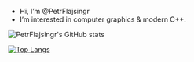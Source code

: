 - Hi, I’m @PetrFlajsingr
- I’m interested in computer graphics & modern C++.

![PetrFlajsingr's GitHub stats](https://github-readme-stats.vercel.app/api?username=PetrFlajsingr&show_icons=true&theme=dark)

[![Top Langs](https://github-readme-stats.vercel.app/api/top-langs/?username=PetrFlajsingr)](https://github.com/anuraghazra/github-readme-stats)
